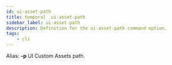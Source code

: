 ```yaml
---
id: ui-asset-path
title: temporal  ui-asset-path
sidebar_label: ui-asset-path
description: Definition for the ui-asset-path command option.
tags:
	- cli
---
```


Alias: **-p**
UI Custom Assets path.
